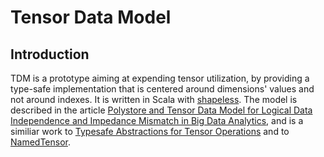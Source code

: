 # Tensor Data Model
## Introduction
TDM is a prototype aiming at expending tensor utilization, by providing a type-safe implementation that is centered around dimensions' values and not around indexes. It is written in Scala with [shapeless](https://github.com/milessabin/shapeless).
The model is described in the article [Polystore and Tensor Data Model for Logical Data Independence and Impedance Mismatch in Big Data Analytics](https://link.springer.com/chapter/10.1007/978-3-662-60531-8_3), and is a similiar work to [Typesafe Abstractions for Tensor Operations](https://arxiv.org/abs/1710.06892) and to [NamedTensor](https://github.com/harvardnlp/NamedTensor).
